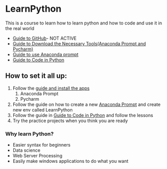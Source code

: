 # LearnPython

This is a course to learn how to learn python and how to code and use it in the real world


+ [Guide to GitHub](Guides/GitHub.md)- NOT ACTIVE
+ [Guide to Download the Necessary Tools(Anaconda Prompt and Pycharm)](Guides/SetUp.md)
+ [Guide to use Anaconda prompt](Guides/anaconda.md)
+ [Guide to Code in Python](Guides/PythonIntro.md)
## How to set it all up:
1. Follow the [guide and install the apps](Guides/SetUp.md)
   1. Anaconda Prompt
   2. Pycharm
2. Follow the guide on how to create a new [Anaconda Prompt](Guides/anaconda.md) and create new env called LearnPython
3. Follow the guide in [Guide to Code in Python](Guides/PythonIntro.md) and follow the lessons
4. Try the practice projects when you think you are ready
### Why learn Python?
+ Easier syntax for beginners
+ Data science
+ Web Server Processing
+ Easily make windows applications to do what you want